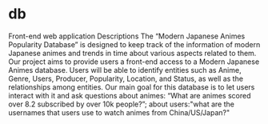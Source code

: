 # db
Front-end web application
Descriptions
The “Modern Japanese Animes Popularity Database” is designed to keep track of the information of modern Japanese animes and trends in time about various aspects related to them. Our project aims to provide users a front-end access to a Modern Japanese Animes database. Users will be able to identify entities such as Anime, Genre, Users, Producer, Popularity, Location, and Status, as well as the relationships among entities.
Our main goal for this database is to let users interact with it and ask questions about animes: “What are animes scored over 8.2 subscribed by over 10k people?”; about users:"what are the usernames that users use to watch animes from China/US/Japan?"

